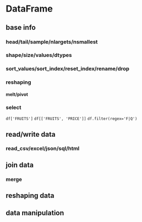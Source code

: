 


# DataFrame 

## base info

### head/tail/sample/nlargets/nsmallest

### shape/size/values/dtypes
### sort_values/sort_index/reset_index/rename/drop
### reshaping
#### melt/pivot

### select

`df['FRUITS']`
`df[['FRUITS', 'PRICE']]`
`df.filter(regex='F|Q')`



## read/write data
### read_csv/excel/json/sql/html
## join data 

### merge
## reshaping data 
## data manipulation




